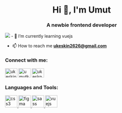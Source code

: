 <h1 align="center">Hi 👋, I'm Umut</h1>
<h3 align="center">A newbie frontend developer</h3>
<img src="https://media.giphy.com/media/xWMPYx55WNhX136T0V/giphy.gif">
- 🌱 I’m currently learning vuejs

- 📫 How to reach me **ukeskin2626@gmail.com**

<h3 align="left">Connect with me:</h3>
<p align="left">
<a href="https://codepen.io/ukeskin" target="blank"><img align="center" src="https://cdn.jsdelivr.net/npm/simple-icons@3.0.1/icons/codepen.svg" alt="ukeskin" height="30" width="40" /></a>
<a href="https://twitter.com/umutkesk1n" target="blank"><img align="center" src="https://cdn.jsdelivr.net/npm/simple-icons@3.0.1/icons/twitter.svg" alt="umutkesk1n" height="30" width="40" /></a>
<a href="https://instagram.com/ukeskn" target="blank"><img align="center" src="https://cdn.jsdelivr.net/npm/simple-icons@3.0.1/icons/instagram.svg" alt="ukeskn" height="30" width="40" /></a>
</p>

<h3 align="left">Languages and Tools:</h3>
<p align="left"> <a href="https://www.w3schools.com/css/" target="_blank"> <img src="https://devicons.github.io/devicon/devicon.git/icons/css3/css3-original-wordmark.svg" alt="css3" width="40" height="40"/> </a> <a href="https://www.figma.com/" target="_blank"> <img src="https://www.vectorlogo.zone/logos/figma/figma-icon.svg" alt="figma" width="40" height="40"/> </a> <a href="https://sass-lang.com" target="_blank"> <img src="https://devicons.github.io/devicon/devicon.git/icons/sass/sass-original.svg" alt="sass" width="40" height="40"/> </a> <a href="https://vuejs.org/" target="_blank"> <img src="https://devicons.github.io/devicon/devicon.git/icons/vuejs/vuejs-original-wordmark.svg" alt="vuejs" width="40" height="40"/> </a> </p>
